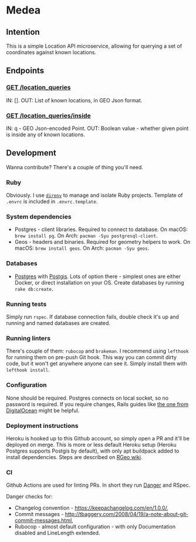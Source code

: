 # Medea

## Intention

This is a simple Location API microservice, allowing for querying a set of coordinates against known locations.

## Endpoints

### [GET /location_queries]
IN: [].
OUT: List of known locations, in GEO Json format.

### [GET /location_queries/inside]
IN: q - GEO Json-encoded Point.
OUT: Boolean value - whether given point is inside any of known locations.

[GET /location_queries]: https://location-api-medea.herokuapp.com/location_queries
[GET /location_queries/inside]: https://location-api-medea.herokuapp.com/location_queries/inside?q=%7B%22type%22%3A%22Point%22%2C%22coordinates%22%3A%5B8.3%2C50.66%5D%7D

## Development

Wanna contribute? There's a couple of thing you'll need.

### Ruby
Obviously. I use [`direnv`](https://github.com/direnv/direnv/wiki/Ruby) to manage and isolate Ruby projects. Template of `.envrc` is included in `.envrc.template`.

### System dependencies
* Postgres - client libraries. Required to connect to database. On macOS: `brew install pg`. On Arch: `pacman -Syu postgresql-client`.
* Geos - headers and binaries. Required for geometry helpers to work. On macOS: `brew install geos`. On Arch: `pacman -Syu geos`.

### Databases
* [Postgres](https://www.postgresql.org) with [Postgis](https://postgis.net). Lots of option there - simplest ones are either Docker, or direct installation on your OS. Create databases by running `rake db:create`.

### Running tests
Simply run `rspec`. If database connection fails, double check it's up and running and named databases are created.

### Running linters
There's couple of them: `rubocop` and `brakeman`. I recommend using `lefthook` for running them on pre-push Git hook. This way you can commit dirty code, but it won't get anywhere anyone can see it. Simply install them with `lefthook install`.

### Configuration
None should be required. Postgres connects on local socket, so no password is required. If you require changes, Rails guides like [the one from DigitalOcean](https://www.digitalocean.com/community/tutorials/how-to-set-up-ruby-on-rails-with-postgres) might be helpful.

### Deployment instructions
Heroku is hooked up to this Github account, so simply open a PR and it'll be deployed on merge. This is more or less default Heroku setup (Heroku Postgres supports Postgis by default), with only apt buildpack added to install dependencies. Steps are described on [RGeo wiki](https://github.com/rgeo/rgeo/wiki/Enable-GEOS-and-Proj4-on-Heroku#option-1-use-heroku-buildpack-apt).

### CI
Github Actions are used for linting PRs. In short they run [Danger](https://danger.systems/ruby/) and RSpec.

Danger checks for:
- Changelog convention - https://keepachangelog.com/en/1.0.0/,
- Commit messages - http://tbaggery.com/2008/04/19/a-note-about-git-commit-messages.html,
- Rubocop - almost default configuration - with only Documentation disabled and LineLength extended.
